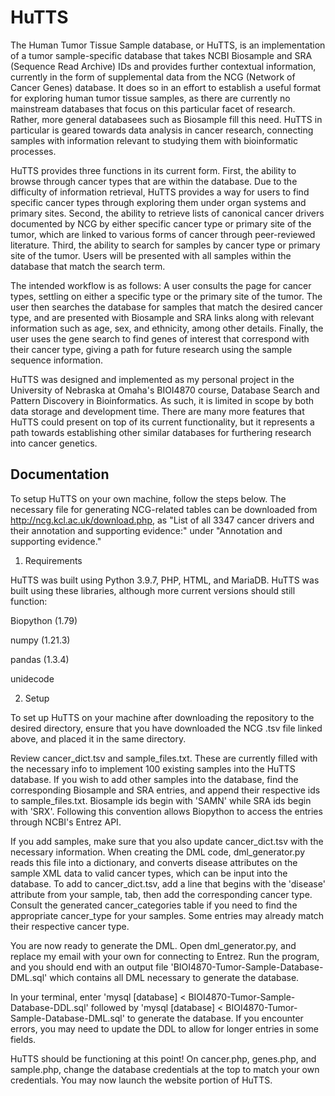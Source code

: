 
# HuTTS

The Human Tumor Tissue Sample database, or HuTTS, is an 
implementation of a tumor sample-specific database that takes 
NCBI Biosample and SRA (Sequence Read Archive) IDs and provides 
further contextual information, currently in the form of 
supplemental data from the NCG (Network of Cancer Genes) database.
It does so in an effort to establish a useful format for 
exploring human tumor tissue samples, as there are currently no 
mainstream databases that focus on this particular facet of 
research. Rather, more general databasees such as Biosample fill 
this need. HuTTS in particular is geared towards data analysis in
cancer research, connecting samples with information relevant to 
studying them with bioinformatic processes.

HuTTS provides three functions in its current form. 
First, the ability to browse through cancer types that are within 
the database. Due to the difficulty of information retrieval, 
HuTTS provides a way for users to find specific cancer types 
through exploring them under organ systems and primary sites. 
Second, the ability to retrieve lists of canonical cancer drivers 
documented by NCG by either specific cancer type or primary site 
of the tumor, which are linked to various forms of cancer 
through peer-reviewed literature. Third, the ability to search 
for samples by cancer type or primary site of the tumor. Users 
will be presented with all samples within the database that match 
the search term. 

The intended workflow is as follows: A user consults the page for
cancer types, settling on either a specific type or the primary 
site of the tumor. The user then searches the database for 
samples that match the desired cancer type, and are presented with
Biosample and SRA links along with relevant information such as 
age, sex, and ethnicity, among other details. Finally, the user 
uses the gene search to find genes of interest that correspond 
with their cancer type, giving a path for future research using 
the sample sequence information.

HuTTS was designed and implemented as my personal project in the 
University of Nebraska at Omaha's BIOI4870 course, Database 
Search and Pattern Discovery in Bioinformatics. As such, it is 
limited in scope by both data storage and development time. 
There are many more features that HuTTS could present on top of 
its current functionality, but it represents a path towards 
establishing other similar databases for furthering research 
into cancer genetics.
## Documentation

To setup HuTTS on your own machine, follow the steps below. 
The necessary file for generating NCG-related tables can be 
downloaded from http://ncg.kcl.ac.uk/download.php, as 
"List of all 3347 cancer drivers and their annotation and 
supporting evidence:" under "Annotation and supporting evidence." 

1. Requirements
 
HuTTS was built using Python 3.9.7, PHP, HTML, and MariaDB.
HuTTS was built using these libraries, although more current 
versions should still function:

Biopython (1.79) 

numpy (1.21.3)

pandas (1.3.4)

unidecode

2. Setup 

To set up HuTTS on your machine after downloading the repository 
to the desired directory, ensure that you have downloaded the NCG 
.tsv file linked above, and placed it in the same directory. 

Review cancer_dict.tsv and sample_files.txt. These are currently 
filled with the necessary info to implement 100 existing samples 
into the HuTTS database. If you wish to add other samples into 
the database, find the corresponding Biosample and SRA entries, 
and append their respective ids to sample_files.txt. Biosample ids
begin with 'SAMN' while SRA ids begin with 'SRX'. Following this 
convention allows Biopython to access the entries through NCBI's 
Entrez API.

If you add samples, make sure that you also update cancer_dict.tsv
with the necessary information. When creating the DML code, 
dml_generator.py reads this file into a dictionary, and converts 
disease attributes on the sample XML data to valid cancer types, 
which can be input into the database. To add to cancer_dict.tsv, 
add a line that begins with the 'disease' attribute from your 
sample, tab, then add the corresponding cancer type. Consult the 
generated cancer_categories table if you need to find the 
appropriate cancer_type for your samples. Some entries may already
match their respective cancer type.

You are now ready to generate the DML. Open dml_generator.py, and 
replace my email with your own for connecting to Entrez. Run the 
program, and you should end with an output file 
'BIOI4870-Tumor-Sample-Database-DML.sql' which contains all DML 
necessary to generate the database.

In your terminal, enter 'mysql [database] < 
BIOI4870-Tumor-Sample-Database-DDL.sql' followed by 'mysql 
[database] < BIOI4870-Tumor-Sample-Database-DML.sql' to generate 
the database. If you encounter errors, you may need to update the 
DDL to allow for longer entries in some fields.

HuTTS should be functioning at this point! On cancer.php, 
genes.php, and sample.php, change the database credentials at the
top to match your own credentials. You may now launch the website 
portion of HuTTS.
